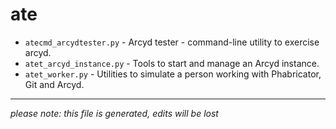 # ate
* `atecmd_arcydtester.py` -
Arcyd tester - command-line utility to exercise arcyd.
* `atet_arcyd_instance.py` -
Tools to start and manage an Arcyd instance.
* `atet_worker.py` -
Utilities to simulate a person working with Phabricator, Git and Arcyd.

-----
*please note: this file is generated, edits will be lost*
